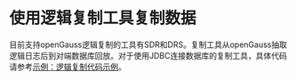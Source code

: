 # 使用逻辑复制工具复制数据<a name="ZH-CN_TOPIC_0000001254215967"></a>

目前支持openGauss逻辑复制的工具有SDR和DRS。复制工具从openGauss抽取逻辑日志后到对端数据库回放。对于使用JDBC连接数据库的复制工具，具体代码请参考[示例：逻辑复制代码示例](示例-逻辑复制代码示例.md)。


